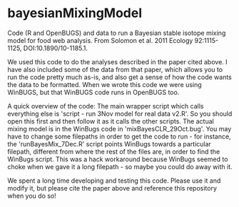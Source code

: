 # bayesianMixingModel
Code (R and OpenBUGS) and data to run a Bayesian stable isotope mixing model for food web analysis. From Solomon et al. 2011 Ecology 92:1115-1125, DOI:10.1890/10-1185.1.

We used this code to do the analyses described in the paper cited above. I have also included some of the data from that paper, which allows you to run the code pretty much as-is, and also get a sense of how the code wants the data to be formatted. When we wrote this code we were using WinBUGS, but that WinBUGS code runs in OpenBUGS too.

A quick overview of the code: The main wrapper script which calls everything else is 'script - run 3Nov model for real data v2.R'. So you should open this first and then follow it as it calls the other scripts. The actual mixing model is in the WinBugs code in 'mixBayesCLR_29Oct.bug'. You may have to change some filepaths in order to get the code to run - for instance, the 'runBayesMix_7Dec.R' script points WinBugs towards a particular filepath, different from where the rest of the files are, in order to find the WinBugs script. This was a hack workaround because WinBugs seemed to choke when we gave it a long filepath - so maybe you could do away with it.

We spent a long time developing and testing this code. Please use it and modify it, but please cite the paper above and reference this repository when you do so!
